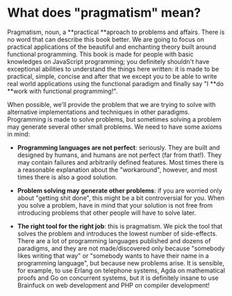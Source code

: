# What does "pragmatism" mean?

Pragmatism, noun, a **practical **aproach to problems and affairs. There is no word that can describe this book better. We are going to focus on practical applications of the beautiful and enchanting theory built around functional programming. This book is made for people with basic knowledges on JavaScript programming; you definitely shouldn't have exceptional abilities to understand the things here written: it is made to be practical, simple, concise and after that we except you to be able to write real world applications using the functional paradigm and finally say "I **do **work with functional programming!".

When possible, we'll provide the problem that we are trying to solve with alternative implementations and techniques in other paradigms. Programming is made to solve problems, but sometimes solving a problem may generate several other small problems. We need to have some axioms in mind:

* **Programming languages are not perfect**: seriously. They are built and designed by humans, and humans are not perfect \(far from that!\). They may contain failures and arbitrarily defined features. Most times there is a reasonable explanation about the "workaround", however, and most times there is also a good solution.

* **Problem solving may generate other problems**: if you are worried only about "getting shit done", this might be a bit controversial for you. When you solve a problem, have in mind that your solution is not free from introducing problems that other people will have to solve later.

* **The right tool for the right job**: this is pragmatism. We pick the tool that solves the problem and introduces the lowest number of side-effects. There are a lot of programming languages published and dozens of paradigms, and they are not made/discovered only because "somebody likes writing that way" or "somebody wants to have their name in a programming language", but because new problems arise. It is sensible, for example, to use Erlang on telephone systems, Agda on mathematical proofs and Go on concurrent systems, but it is definitely insane to use Brainfuck on web development and PHP on compiler development!



